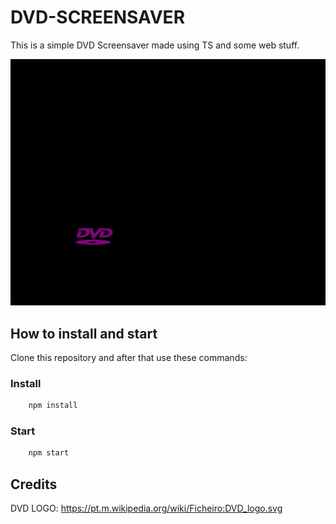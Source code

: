 # DVD-SCREENSAVER

This is a simple DVD Screensaver made using TS and some web stuff.

![A black screen with a DVD Logo moving through the screen and when hits the border of screen changes the color](./readMe/images/dvd_screensaver.jpg)

## How to install and start

Clone this repository and after that use these commands:

### Install
```bash
    npm install
```

### Start
```bash
    npm start
```

## Credits
DVD LOGO: https://pt.m.wikipedia.org/wiki/Ficheiro:DVD_logo.svg